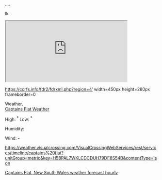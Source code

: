 <div id="openweathermap-widget-11"></div>
<script src='//openweathermap.org/themes/openweathermap/assets/vendor/owm/js/d3.min.js'></script><script>window.myWidgetParam ? window.myWidgetParam : window.myWidgetParam = [];  window.myWidgetParam.push({id: 11,cityid: '2172389',appid: '2b68180e12502df5d43acba59d0e8e72',units: 'metric',containerid: 'openweathermap-widget-11',  });  (function() {var script = document.createElement('script');script.async = true;script.charset = "utf-8";script.src = "//openweathermap.org/themes/openweathermap/assets/vendor/owm/js/weather-widget-generator.js";var s = document.getElementsByTagName('script')[0];s.parentNode.insertBefore(script, s);  })();</script>

....




lk

<iframe src="http://www.bom.gov.au/products/IDR403.loop.shtml" style="width: 400px; height: 200px;"></iframe>



https://ccrfs.info/fdr2/fdrxml.php?region=4′ width=450px height=280px frameborder=0


<!-- weather widget start --><div id="m-booked-custom-widget-67921"> <div class="weather-customize" style="width:350px;"> <div class="booked-weather-custom-160 color-009fde" style="width:350px;" id="width5"> <div class="booked-weather-custom-160-date">Weather, </div> <div class="booked-weather-custom-160-main"> <a target="_blank" href="https://www.booked.net/weather/captains-flat-w2797800" class="booked-weather-custom-160-city"> Captains Flat Weather </a> <div class="booked-weather-custom-160-degree booked-weather-custom- wmd"><span></span></div> <div class="booked-weather-custom-details"> <p><span>High: <strong><sup>°</sup></strong></span><span> Low: <strong><sup>°</sup></strong></span></p> <p>Humidity: <strong></strong></p> <p>Wind: <strong> - </strong></p> </div> </div> </div> </div> </div><script type="text/javascript"> var css_file=document.createElement("link"); var widgetUrl = location.href; css_file.setAttribute("rel","stylesheet"); css_file.setAttribute("type","text/css"); css_file.setAttribute("href",'https://s.bookcdn.com/css/weather.css?v=0.0.1'); document.getElementsByTagName("head")[0].appendChild(css_file); function setWidgetData_67921(data) { if(typeof(data) != 'undefined' && data.results.length > 0) { for(var i = 0; i < data.results.length; ++i) { var objMainBlock = document.getElementById('m-booked-custom-widget-67921'); if(objMainBlock !== null) { var copyBlock = document.getElementById('m-bookew-weather-copy-'+data.results[i].widget_type); objMainBlock.innerHTML = data.results[i].html_code; if(copyBlock !== null) objMainBlock.appendChild(copyBlock); } } } else { alert('data=undefined||data.results is empty'); } } var widgetSrc = "https://widgets.booked.net/weather/info?action=get_weather_info;ver=7;cityID=w2797800;type=2;scode=124;ltid=3457;domid=w209;anc_id=82042;countday=undefined;cmetric=1;wlangID=1;color=009fde;wwidth=350;header_color=ffffff;text_color=333333;link_color=08488D;border_form=1;footer_color=ffffff;footer_text_color=333333;transparent=0;v=0.0.1";widgetSrc += ';ref=' + widgetUrl;widgetSrc += ';rand_id=67921';var weatherBookedScript = document.createElement("script"); weatherBookedScript.setAttribute("type", "text/javascript"); weatherBookedScript.src = widgetSrc; document.body.appendChild(weatherBookedScript) </script><!-- weather widget end -->
  
  
  
<https://weather.visualcrossing.com/VisualCrossingWebServices/rest/services/timeline/captains%20flat?unitGroup=metric&key=H58PAL7WKLCDCDUH79DF8S54B&contentType=json>
  
  



<div id="wwo-weather-widget-3"></div><script type='text/javascript' src='https://www.worldweatheronline.com/widget/v5/weather-widget.ashx?loc=129245&wid=3&tu=1&div=wwo-weather-widget-3' async></script><noscript><a href="https://www.worldweatheronline.com/captains-flat-weather/new-south-wales/au.aspx" alt="Hour by hour Captains Flat, New South Wales weather">Captains Flat, New South Wales weather forecast hourly</a></noscript>



